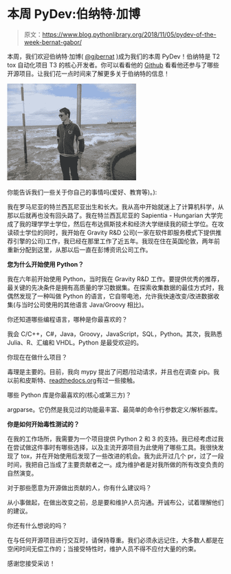 # 本周 PyDev:伯纳特·加博

> 原文：<https://www.blog.pythonlibrary.org/2018/11/05/pydev-of-the-week-bernat-gabor/>

本周，我们欢迎伯纳特·加博( [@gjbernat](https://twitter.com/gjbernat) )成为我们的本周 PyDev！伯纳特是 T2 tox 自动化项目 T3 的核心开发者。你可以看看他的 [Github](https://github.com/gaborbernat) 看看他还参与了哪些开源项目。让我们花一点时间来了解更多关于伯纳特的信息！

![](img/2b150a4fd9f0741b0deccfbcdcfaad94.png)

你能告诉我们一些关于你自己的事情吗(爱好、教育等)。):

我在罗马尼亚的特兰西瓦尼亚出生和长大。我从高中开始就迷上了计算机科学，从那以后就再也没有回头路了。我在特兰西瓦尼亚的 Sapientia - Hungarian 大学完成了我的理学学士学位，然后在布达佩斯技术和经济大学继续我的硕士学位。在攻读硕士学位的同时，我开始在 Gravity R&D 公司(一家在软件即服务模式下提供推荐引擎的公司)工作，我已经在那里工作了近五年。我现在住在英国伦敦，两年前重新分配到这里，从那以后一直在彭博资讯公司工作。

**您为什么开始使用 Python？**

我在六年前开始使用 Python，当时我在 Gravity R&D 工作。要提供优秀的推荐，最关键的先决条件是拥有高质量的学习数据集。在探索收集数据的最佳方式时，我偶然发现了一种叫做 Python 的语言，它自带电池，允许我快速改变/改进数据收集(与当时公司使用的其他语言 Java/Groovy 相比)。

你还知道哪些编程语言，哪种是你最喜欢的？

我会 C/C++，C#，Java，Groovy，JavaScript，SQL，Python。其次，我熟悉 Julia、R、汇编和 VHDL。Python 是最受欢迎的。

你现在在做什么项目？

毒理是主要的。目前，我向 mypy 提出了问题/拉动请求，并且也在调查 pip。我以前和皮斯特、[readthedocs.org](http://readthedocs.org/)有过一些接触。

哪些 Python 库是你最喜欢的(核心或第三方)？

argparse。它仍然是我见过的功能最丰富、最简单的命令行参数定义/解析器库。

**你是如何开始毒性测试的？**

在我的工作场所，我需要为一个项目提供 Python 2 和 3 的支持。我已经考虑过我在尝试做这件事时有哪些选择，以及主流开源项目为此使用了哪些工具。我很快发现了 tox，并在开始使用后发现了一些改进的机会。我为此开过几个 pr，过了一段时间，我把自己当成了主要贡献者之一。成为维护者是对我所做的所有改变负责的自然演变。

对于那些愿意为开源做出贡献的人，你有什么建议吗？

从小事做起，在做出改变之前，总是要和维护人员沟通。开诚布公，试着理解他们的建议。

你还有什么想说的吗？

在与任何开源项目进行交互时，请保持尊重。我们必须永远记住，大多数人都是在空闲时间无偿工作的；当接受特性时，维护人员不得不应付大量的约束。

感谢您接受采访！